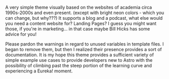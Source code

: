 A very simple theme visually based on the websites of academia circa 1990s-2000s and even present. 
(except with bright neon colors - which you can change, but why???) 
It supports a blog and a podcast, what else would you need a content website for? Landing Pages? 
I guess you might want those, if you're in marketing... 
in that case maybe Bill Hicks has some advice for you! 


Please pardon the warnings in regard to unused variables in template files. 
I began to remove them, but then I realized their presence provides a sort of documentation. 
It is my hope this theme provides a sufficient variety of simple example use cases to provide 
developers new to Astro with the possibility of climbing past the steep portion of the learning
curve and experiencing a Eureka! moment.  
